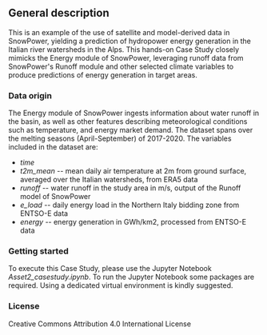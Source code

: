 ## General description


This is an example of the use of satellite and model-derived data in SnowPower, yielding a prediction of hydropower energy generation in the Italian river watersheds in the Alps.
This hands-on Case Study closely mimicks the Energy module of SnowPower, leveraging runoff data from SnowPower's Runoff module and other selected climate variables to produce predictions of energy generation in target areas.

### Data origin 

The Energy module of SnowPower ingests information about water runoff in the basin, as well as other features describing meteorological conditions such as temperature, and energy market demand.
The dataset spans over the melting seasons (April-September) of 2017-2020. The variables included in the dataset are:

- *time*
- *t2m_mean* -- mean daily air temperature at 2m from ground surface, averaged over the Italian watersheds, from ERA5 data
- *runoff* -- water runoff in the study area in m/s, output of the Runoff model of SnowPower
- *e_load* -- daily energy load in the Northern Italy bidding zone from ENTSO-E data
- *energy* -- energy generation in GWh/km2, processed from ENTSO-E data

### Getting started

To execute this Case Study, please use the Jupyter Notebook *Asset2_casestudy.ipynb*.
To run the Jupyter Notebook some packages are required. Using a dedicated virtual environment is kindly suggested.

### License
Creative Commons Attribution 4.0 International License
